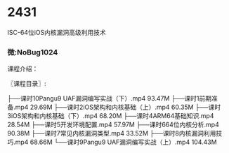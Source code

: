 # 2431
ISC-64位iOS内核漏洞高级利用技术
### 微:NoBug1024 


课程介绍：

〖课程目录〗:

├──课时10Pangu9 UAF漏洞编写实战（下）.mp4  93.47M
├──课时1前期准备.mp4  29.69M
├──课时2iOS架构和内核基础（上）.mp4  60.35M
├──课时3iOS架构和内核基础（下）.mp4  68.20M
├──课时4ARM64基础知识.mp4  28.54M
├──课时5开发环境配置.mp4  57.97M
├──课时664位内核分析.mp4  90.38M
├──课时7常见内核漏洞类型.mp4  33.52M
├──课时8内核漏洞利用技巧.mp4  68.66M
└──课时9Pangu9 UAF漏洞编写实战（上）.mp4  104.43M
